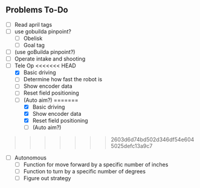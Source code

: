 
## Problems To-Do

- [ ] Read april tags
- [ ] use gobuilda pinpoint?
    - [ ] Obelisk
    - [ ] Goal tag
- [ ] (use goBuilda pinpoint?)
- [ ] Operate intake and shooting
- [ ] Tele Op
<<<<<<< HEAD
  - [x] Basic driving
  - [ ] Determine how fast the robot is
  - [ ] Show encoder data
  - [ ] Reset field positioning
  - [ ] (Auto aim?)
=======
    - [x] Basic driving
    - [x] Show encoder data
    - [x] Reset field positioning
    - [ ] (Auto aim?)
>>>>>>> 2603d6d74bd502d346df54e6045025defc13a9c7
- [ ] Autonomous
    - [ ] Function for move forward by a specific number of inches
    - [ ] Function to turn by a specific number of degrees
    - [ ] Figure out strategy